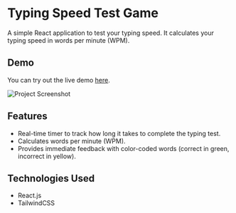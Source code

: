 # Typing Speed Test Game

A simple React application to test your typing speed. It calculates your typing speed in words per minute (WPM).

## Demo
You can try out the live demo [here](https://typing-speed-test-game-lovat.vercel.app/).

![Project Screenshot](https://img2.pic.in.th/pic/typin-speed-test-game.png)

## Features
- Real-time timer to track how long it takes to complete the typing test.
- Calculates words per minute (WPM).
- Provides immediate feedback with color-coded words (correct in green, incorrect in yellow).

## Technologies Used
- React.js
- TailwindCSS
